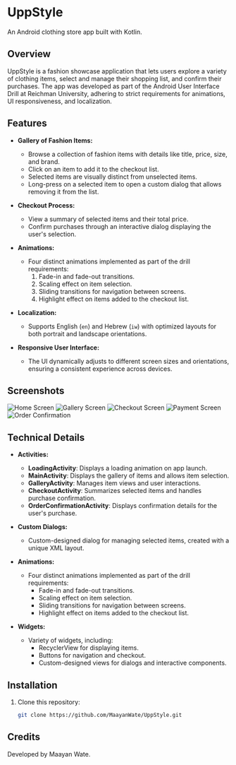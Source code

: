 # UppStyle
An Android clothing store app built with Kotlin.

## Overview
UppStyle is a fashion showcase application that lets users explore a variety of clothing items, select and manage their shopping list, and confirm their purchases. The app was developed as part of the Android User Interface Drill at Reichman University, adhering to strict requirements for animations, UI responsiveness, and localization.

## Features
- **Gallery of Fashion Items:**
  - Browse a collection of fashion items with details like title, price, size, and brand.
  - Click on an item to add it to the checkout list.
  - Selected items are visually distinct from unselected items.
  - Long-press on a selected item to open a custom dialog that allows removing it from the list.

- **Checkout Process:**
  - View a summary of selected items and their total price.
  - Confirm purchases through an interactive dialog displaying the user's selection.

- **Animations:**
  - Four distinct animations implemented as part of the drill requirements:
    1. Fade-in and fade-out transitions.
    2. Scaling effect on item selection.
    3. Sliding transitions for navigation between screens.
    4. Highlight effect on items added to the checkout list.

- **Localization:**
  - Supports English (`en`) and Hebrew (`iw`) with optimized layouts for both portrait and landscape orientations.

- **Responsive User Interface:**
  - The UI dynamically adjusts to different screen sizes and orientations, ensuring a consistent experience across devices.

## Screenshots
![Home Screen](screenshots/uppstyle1.png)
![Gallery Screen](screenshots/uppstyle2.jpg)
![Checkout Screen](screenshots/uppstyle3.jpg)
![Payment Screen](screenshots/uppstyle4.jpg)
![Order Confirmation](screenshots/uppstyle5.jpg)

## Technical Details
- **Activities:**
  - **LoadingActivity**: Displays a loading animation on app launch.
  - **MainActivity**: Displays the gallery of items and allows item selection.
  - **GalleryActivity**: Manages item views and user interactions.
  - **CheckoutActivity**: Summarizes selected items and handles purchase confirmation.
  - **OrderConfirmationActivity**: Displays confirmation details for the user's purchase.

- **Custom Dialogs:**
  - Custom-designed dialog for managing selected items, created with a unique XML layout.

- **Animations:**
  - Four distinct animations implemented as part of the drill requirements:
    - Fade-in and fade-out transitions.
    - Scaling effect on item selection.
    - Sliding transitions for navigation between screens.
    - Highlight effect on items added to the checkout list.

- **Widgets:**
  - Variety of widgets, including:
    - RecyclerView for displaying items.
    - Buttons for navigation and checkout.
    - Custom-designed views for dialogs and interactive components.

## Installation
1. Clone this repository:
   ```bash
   git clone https://github.com/MaayanWate/UppStyle.git

## Credits
Developed by Maayan Wate.


